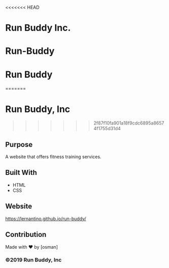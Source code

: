 <<<<<<< HEAD
# Run Buddy Inc.

# Run-Buddy

# Run Buddy
=======
# Run Buddy, Inc
>>>>>>> 2f87f10fa901a18f9cdc6895a86574f1755d31d4

## Purpose
A website that offers fitness training services. 

## Built With
* HTML
* CSS

## Website
https://lernantino.github.io/run-buddy/

## Contribution
Made with ❤️ by [osman]

### ©️2019 Run Buddy, Inc 
